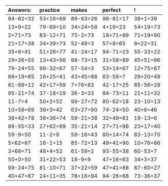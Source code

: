 | Answers: | practice | makes | perfect | ! |
| :--- | :--- | :--- | :--- | :--- |
| 94-62=32 | 53+16=69 | 89-63=26 | 98-81=17 | 38+1=39 | 
| 13+9=22 | 79-69=10 | 34+24=58 | 4+19=23 | 54+19=73 | 
| 2+71=73 | 83-12=71 | 75-2=73 | 18+71=89 | 71+19=90 | 
| 21+17=38 | 34+39=73 | 52-49=3 | 57+8=65 | 9+22=31 | 
| 35+6=41 | 51+26=77 | 41-24=17 | 94-71=23 | 55-33=22 | 
| 29+26=55 | 13+43=56 | 88-73=15 | 31+58=89 | 45+51=96 | 
| 79-24=55 | 99-32=67 | 57-54=3 | 53+14=67 | 12+75=87 | 
| 66+19=85 | 16+25=41 | 43+45=88 | 63-56=7 | 29+20=49 | 
| 81-69=12 | 42+17=59 | 7+76=83 | 42-17=25 | 85-56=29 | 
| 95-21=74 | 37-18=19 | 36-3=33 | 84-73=11 | 21+11=32 | 
| 11-7=4 | 50+2=52 | 99-27=72 | 80-62=18 | 23-10=13 | 
| 10+59=69 | 39+3=42 | 63+27=90 | 74-24=50 | 40+6=46 | 
| 36+42=78 | 38+36=74 | 59-21=38 | 32+49=81 | 19-13=6 | 
| 88-55=33 | 27+62=89 | 35-21=14 | 27+71=98 | 23+17=40 | 
| 59-9=50 | 11-2=9 | 59-16=43 | 60+14=74 | 83-13=70 | 
| 5+62=67 | 16-1=15 | 85-72=13 | 49+41=90 | 10+76=86 | 
| 3+68=71 | 48+4=52 | 61-59=2 | 93-55=38 | 60-53=7 | 
| 50+0=50 | 31+22=53 | 18-9=9 | 47+16=63 | 34+3=37 | 
| 99-24=75 | 81-10=71 | 37+22=59 | 47+41=88 | 87-60=27 | 
| 40+47=87 | 24+11=35 | 78+16=94 | 94-26=68 | 73-36=37 | 
